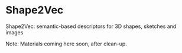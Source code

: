 # Shape2Vec
Shape2Vec: semantic-based descriptors for 3D shapes, sketches and images

Note: Materials coming here soon, after clean-up.
